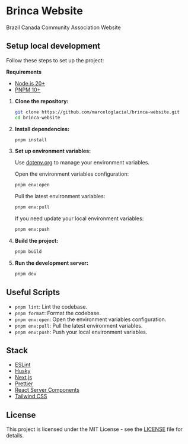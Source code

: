 # Brinca Website

Brazil Canada Community Association Website

## Setup local development

Follow these steps to set up the project:

**Requirements**

- [Node.js 20+](https://nodejs.org/)
- [PNPM 10+](https://pnpm.io/)

1. **Clone the repository:**

   ```sh
   git clone https://github.com/marceloglacial/brinca-website.git
   cd brinca-website
   ```

2. **Install dependencies:**

   ```sh
   pnpm install
   ```

3. **Set up environment variables:**

   Use [dotenv.org](https://dotenv.org/) to manage your environment variables.

   Open the environment variables configuration:

   ```sh
   pnpm env:open
   ```

   Pull the latest environment variables:

   ```sh
   pnpm env:pull
   ```

   If you need update your local environment variables:

   ```sh
   pnpm env:push
   ```

4. **Build the project:**

   ```sh
   pnpm build
   ```

5. **Run the development server:**

   ```sh
   pnpm dev
   ```

## Useful Scripts

- `pnpm lint`: Lint the codebase.
- `pnpm format`: Format the codebase.
- `pnpm env:open`: Open the environment variables configuration.
- `pnpm env:pull`: Pull the latest environment variables.
- `pnpm env:push`: Push your local environment variables.

## Stack

- [ESLint](https://eslint.org/)
- [Husky](https://typicode.github.io/husky/)
- [Next.js](https://nextjs.org/)
- [Prettier](https://prettier.io/)
- [React Server Components](https://react.dev/reference/rsc/server-components)
- [Tailwind CSS](https://tailwindcss.com/)

## License

This project is licensed under the MIT License - see the [LICENSE](LICENSE) file for details.
